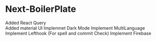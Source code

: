 # Next-BoilerPlate

Added React Query  
Added material UI
Implemnet Dark Mode
Implement MultiLanguage
Implement Lefthook (For spell and commit Check)
Implement Firebase
